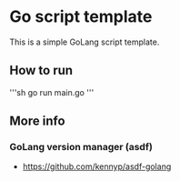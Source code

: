 # Go script template

This is a simple GoLang script template.

## How to run

'''sh
go run main.go
'''

## More info

### GoLang version manager (asdf)

* https://github.com/kennyp/asdf-golang
